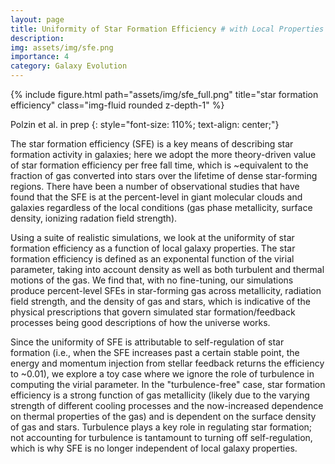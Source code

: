 ```yaml
---
layout: page
title: Uniformity of Star Formation Efficiency # with Local Properties
description: 
img: assets/img/sfe.png
importance: 4
category: Galaxy Evolution
---
```


<div class="row">
    <div class="col-sm mt-3 mt-md-0">
        {% include figure.html path="assets/img/sfe_full.png" title="star formation efficiency" class="img-fluid rounded z-depth-1" %}
    </div>
</div>
<!-- <div class="caption">
    This image can also have a caption. It's like magic.
</div> -->

Polzin et al. in prep<!-- [Polzin et al. in prep]() -->
{: style="font-size: 110%; text-align: center;"}

The star formation efficiency (SFE) is a key means of describing star formation activity in galaxies; here we adopt the more theory-driven value of star formation efficiency per free fall time, which is \~equivalent to the fraction of gas converted into stars over the lifetime of dense star-forming regions. There have been a number of observational studies that have found that the SFE is at the percent-level in giant molecular clouds and galaxies regardless of the local conditions (gas phase metallicity, surface density, ionizing radation field strength).

<!-- Using a realistic isolated disk simulation shown to reproduce the star forming properties of local dwarf galaxies (Semenov et al. 2021) and a suite of disks with the same physics run at different fixed metallicities (described in greater detail Polzin et al. submitted), --> 
Using a suite of realistic simulations, we look at the uniformity of star formation efficiency as a function of local galaxy properties. The star formation efficiency is defined as an exponental function of the virial parameter, taking into account density as well as both turbulent and thermal motions of the gas. We find that, with no fine-tuning, our simulations produce percent-level SFEs in star-forming gas across metallicity, radiation field strength, and the density of gas and stars, which is indicative of the physical prescriptions that govern simulated star formation/feedback processes being good descriptions of how the universe works. 

Since the uniformity of SFE is attributable to self-regulation of star formation (i.e., when the SFE increases past a certain stable point, the energy and momentum injection from stellar feedback returns the efficiency to \~0.01), we explore a toy case where we ignore the role of turbulence in computing the virial parameter. In the "turbulence-free" case, star formation efficiency is a strong function of gas metallicity (likely due to the varying strength of different cooling processes and the now-increased dependence on thermal properties of the gas) and is dependent on the surface density of gas and stars. Turbulence plays a key role in regulating star formation; not accounting for turbulence is tantamount to turning off self-regulation, which is why SFE is no longer independent of local galaxy properties.

